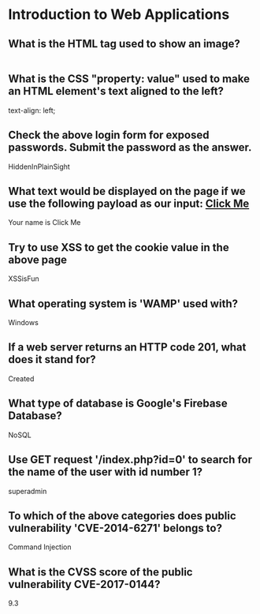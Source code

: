 # Introduction to Web Applications

## What is the HTML tag used to show an image?

<img>

## What is the CSS "property: value" used to make an HTML element's text aligned to the left?

text-align: left;

## Check the above login form for exposed passwords. Submit the password as the answer.

HiddenInPlainSight

## What text would be displayed on the page if we use the following payload as our input: <a href="http://www.hackthebox.com">Click Me</a>

Your name is Click Me

## Try to use XSS to get the cookie value in the above page

XSSisFun

## What operating system is 'WAMP' used with?

Windows

## If a web server returns an HTTP code 201, what does it stand for?

Created

## What type of database is Google's Firebase Database?

NoSQL

## Use GET request '/index.php?id=0' to search for the name of the user with id number 1?

superadmin

## To which of the above categories does public vulnerability 'CVE-2014-6271' belongs to?

Command Injection

## What is the CVSS score of the public vulnerability CVE-2017-0144?  

9.3
